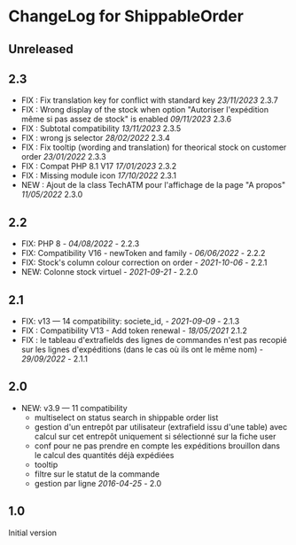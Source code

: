 # ChangeLog for ShippableOrder

## Unreleased



## 2.3
- FIX : Fix translation key for conflict with standard key *23/11/2023* 2.3.7
- FIX : Wrong display of the stock when option "Autoriser l'expédition même si pas assez de stock" is enabled *09/11/2023* 2.3.6
- FIX : Subtotal compatibility *13/11/2023* 2.3.5
- FIX : wrong js selector *28/02/2022* 2.3.4
- FIX : Fix tooltip (wording and translation) for theorical stock on customer order *23/01/2022* 2.3.3
- FIX : Compat PHP 8.1 V17  *17/01/2023* 2.3.2
- FIX : Missing module icon  *17/10/2022* 2.3.1
- NEW : Ajout de la class TechATM pour l'affichage de la page "A propos" *11/05/2022* 2.3.0

## 2.2

- FIX: PHP 8 - *04/08/2022* - 2.2.3
- FIX: Compatibility V16 - newToken and family - *06/06/2022* - 2.2.2
- FIX: Stock's column colour correction on order - *2021-10-06* - 2.2.1
- NEW: Colonne stock virtuel - *2021-09-21* - 2.2.0

## 2.1

- FIX: v13 — 14 compatibility: societe_id,  - *2021-09-09* - 2.1.3
- FIX : Compatibility V13 - Add token renewal - *18/05/2021* 2.1.2
- FIX : le tableau d'extrafields des lignes de commandes n'est pas recopié sur les lignes d'expéditions (dans le cas où ils ont le même nom) - *29/09/2022* - 2.1.1

## 2.0
- NEW: v3.9 — 11 compatibility
    - multiselect on status search in shippable order list
    - gestion d'un entrepôt par utilisateur (extrafield issu d'une table)
      avec calcul sur cet entrepôt uniquement si sélectionné sur la fiche
      user
    - conf pour ne pas prendre en compte les expéditions brouillon dans le
      calcul des quantités déjà expédiées
    - tooltip
    - filtre sur le statut de la commande
    - gestion par ligne
    *2016-04-25* - 2.0

## 1.0
 Initial version


